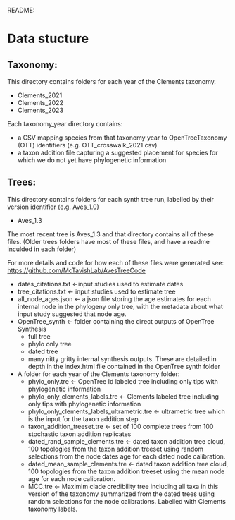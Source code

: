 README:

# Data stucture
## Taxonomy:
This directory contains folders for each year of the Clements taxonomy.  
- Clements_2021  
- Clements_2022  
- Clements_2023  

Each taxonomy_year directory contains:  
- a CSV mapping species from that taxonomy year to OpenTreeTaxonomy (OTT) identifiers (e.g. OTT_crosswalk_2021.csv)  
- a taxon addition file capturing a suggested placement for species for which we do not yet have phylogenetic information  
    
                    
## Trees:
This directory contains folders for each synth tree run, labelled by their version identifier (e.g. Aves_1.0) 

- Aves_1.3 

The most recent tree is Aves_1.3 and that directory contains all of these files. 
(Older trees folders have most of these files, and have a readme inculded in each folder)

For more details and code for how each of these files were generated see: https://github.com/McTavishLab/AvesTreeCode 
* dates_citations.txt <-input studies used to estimate dates  
* tree_citations.txt <- input studies used to estimate tree  
* all_node_ages.json <- a json file storing the age estimates for each internal node in the phylogeny only tree, with the metadata about what input study suggested that node age.
* OpenTree_synth <- folder containing the direct outputs of OpenTree Synthesis  
    - full tree  
    - phylo only tree  
    - dated tree  
    - many nitty gritty internal synthesis outputs. These are detailed in depth in the index.html file contained in the OpenTree synth folder
* A folder for each year of the Clements taxonomy folder:
    - phylo_only.tre <- OpenTree Id labeled tree including only tips with phylogenetic information
    - phylo_only_clements_labels.tre  <- Clements labeled tree including only tips with phylogenetic information
    - phylo_only_clements_labels_ultrametric.tre <- ultrametric tree which is the input for the taxon addition step
    - taxon_addition_treeset.tre <- set of 100 complete trees from 100 stochastic taxon addition replicates
    - dated_rand_sample_clements.tre <- dated taxon addition tree cloud, 100 topologies from the taxon addition treeset using random selections from the node dates age for each dated node calibration.  
    - dated_mean_sample_clements.tre <- dated taxon addition tree cloud, 100 topologies from the taxon addition treeset using the mean node age for each node calibration. 
    - MCC.tre <- Maximim clade credibility tree including all taxa in this version of the taxonomy summarized from the dated trees using random selections for the node calibrations. Labelled with Clements taxonomy labels.




